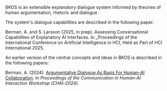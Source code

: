 BKOS is an extensible explanatory dialogue system informed by theories of human argumentation, rhetoric and dialogue.

The system's dialogue capabilities are described in the following paper:

Berman, A. and S. Larsson (2025, in prep). Assessing Conversational Capabilities of Explanatory AI Interfaces. In _Proceedings of the International Conference on Artificial Intelligence in HCI, Held as Part of HCI International 2025.

An earlier version of the central concepts and ideas in BKOS is described in the following papers:

Berman, A. (2024). [Argumentative Dialogue As Basis For Human-AI Collaboration](https://ceur-ws.org/Vol-3825/short3-2.pdf). In _Proceedings of the Communication in Human-AI Interaction Workshop (CHAI-2024)_.